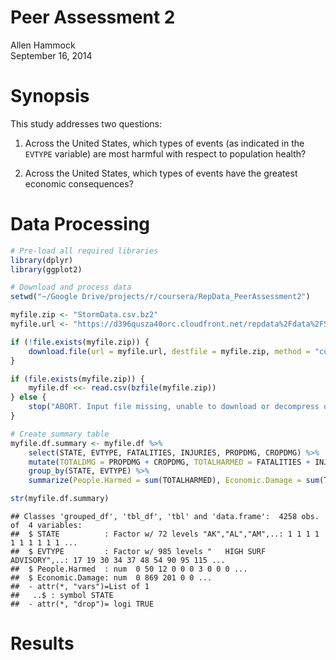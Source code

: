 # Peer Assessment 2
Allen Hammock  
September 16, 2014  

# Synopsis

This study addresses two questions:

1. Across the United States, which types of events (as indicated in the `EVTYPE` variable) are most harmful with respect to population health?

2. Across the United States, which types of events have the greatest economic consequences?



# Data Processing


```r
# Pre-load all required libraries
library(dplyr)
library(ggplot2)

# Download and process data
setwd("~/Google Drive/projects/r/coursera/RepData_PeerAssessment2")

myfile.zip <- "StormData.csv.bz2"
myfile.url <- "https://d396qusza40orc.cloudfront.net/repdata%2Fdata%2FStormData.csv.bz2"

if (!file.exists(myfile.zip)) {
    download.file(url = myfile.url, destfile = myfile.zip, method = "curl")    
}

if (file.exists(myfile.zip)) {
    myfile.df <<- read.csv(bzfile(myfile.zip))
} else {
    stop("ABORT. Input file missing, unable to download or decompress original.")
}

# Create summary table
myfile.df.summary <- myfile.df %>% 
    select(STATE, EVTYPE, FATALITIES, INJURIES, PROPDMG, CROPDMG) %>% 
    mutate(TOTALDMG = PROPDMG + CROPDMG, TOTALHARMED = FATALITIES + INJURIES) %>% 
    group_by(STATE, EVTYPE) %>% 
    summarize(People.Harmed = sum(TOTALHARMED), Economic.Damage = sum(TOTALDMG))

str(myfile.df.summary)
```

```
## Classes 'grouped_df', 'tbl_df', 'tbl' and 'data.frame':	4258 obs. of  4 variables:
##  $ STATE          : Factor w/ 72 levels "AK","AL","AM",..: 1 1 1 1 1 1 1 1 1 1 ...
##  $ EVTYPE         : Factor w/ 985 levels "   HIGH SURF ADVISORY",..: 17 19 30 34 37 48 54 90 95 115 ...
##  $ People.Harmed  : num  0 50 12 0 0 0 3 0 0 0 ...
##  $ Economic.Damage: num  0 869 201 0 0 ...
##  - attr(*, "vars")=List of 1
##   ..$ : symbol STATE
##  - attr(*, "drop")= logi TRUE
```


# Results


